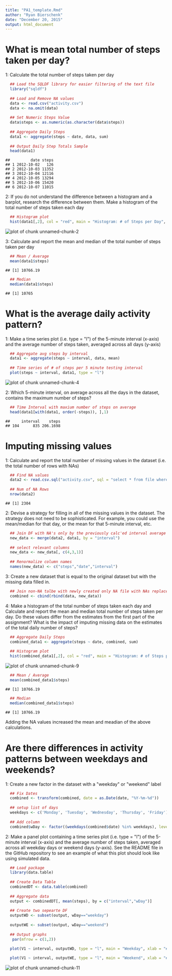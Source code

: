 ```yaml
---
title: "PA1_template.Rmd"
author: "Ryan Bierschenk"
date: "December 20, 2015"
output: html_document
---
```


<h1>What is mean total number of steps taken per day?</h1>
<p>1: Calculate the total number of steps taken per day</p>


```r
  ## Load the SQLDF library for easier filtering of the text file
  library("sqldf")
  
  ## Load and Remove NA values
  data <- read.csv("activity.csv")
  data <- na.omit(data)
  
  ## Set Numeric Steps Value
  data$steps <- as.numeric(as.character(data$steps))
  
  ## Aggregate Daily Steps
  data1 <- aggregate(steps ~ date, data, sum)
  
  ## Output Daily Step Totals Sample
  head(data1)
```

```
##         date steps
## 1 2012-10-02   126
## 2 2012-10-03 11352
## 3 2012-10-04 12116
## 4 2012-10-05 13294
## 5 2012-10-06 15420
## 6 2012-10-07 11015
```

<p>2: If you do not understand the difference between a histogram and a barplot, research the difference between them. Make a histogram of the total number of steps taken each day</p>


```r
  ## Histogram plot
  hist(data1[,2], col = "red", main = "Histogram: # of Steps per Day", xlab = "# of Steps")
```

![plot of chunk unnamed-chunk-2](figure/unnamed-chunk-2-1.png) 

<p>3: Calculate and report the mean and median of the total number of steps taken per day</p>


```r
  ## Mean / Average
  mean(data1$steps)
```

```
## [1] 10766.19
```

```r
  ## Median
  median(data1$steps)
```

```
## [1] 10765
```


<h1>What is the average daily activity pattern?</h1>

<p>1: Make a time series plot (i.e. type = "l") of the 5-minute interval (x-axis) and the average number of steps taken, averaged across all days (y-axis)</p>


```r
  ## Aggregate avg steps by interval
  data1 <- aggregate(steps ~ interval, data, mean)
  
  ## Time series of # of steps per 5 minute testing interval
  plot(steps ~ interval, data1, type = "l")
```

![plot of chunk unnamed-chunk-4](figure/unnamed-chunk-4-1.png) 

<p>2: Which 5-minute interval, on average across all the days in the dataset, contains the maximum number of steps?</p>


```r
  ## Time Interval with maxium number of steps on average
  head(data1[with(data1, order(-steps)), ],1)
```

```
##     interval    steps
## 104      835 206.1698
```

<h1>Imputing missing values</h1>

<p>1: Calculate and report the total number of missing values in the dataset (i.e. the total number of rows with NAs)</p>


```r
  ## Find NA values
  data2 <- read.csv.sql("activity.csv", sql = "select * from file where steps = 'NA' ", sep = ",", eol="\n")
  
  ## Num of NA Rows
  nrow(data2)
```

```
## [1] 2304
```

<p>2: Devise a strategy for filling in all of the missing values in the dataset. The strategy does not need to be sophisticated. For example, you could use the mean/median for that day, or the mean for that 5-minute interval, etc.</p>


```r
  ## Join DF with NA's only by the previously calc'ed interval average 
  new_data <- merge(data2, data1, by = "interval")
  
  ## select relevant columns
  new_data <- new_data[, c(4,3,1)]
  
  ## Renormalize column names
  names(new_data) <- c("steps","date","interval")
```

<p>3: Create a new dataset that is equal to the original dataset but with the missing data filled in.</p>


```r
  ## Join non-NA talbe with newly created only NA file with NAs replaced with average of interval
  combined <- cbind(rbind(data, new_data))
```

<p>4: Make a histogram of the total number of steps taken each day and Calculate and report the mean and median total number of steps taken per day. Do these values differ from the estimates from the first part of the assignment? What is the impact of imputing missing data on the estimates of the total daily number of steps?</p>


```r
  ## Aggregate Daily Steps
  combined_data1 <- aggregate(steps ~ date, combined, sum)
  
  ## Histogram plot
  hist(combined_data1[,2], col = "red", main = "Histogram: # of Steps per Day", xlab = "# of Steps")
```

![plot of chunk unnamed-chunk-9](figure/unnamed-chunk-9-1.png) 

```r
  ## Mean / Average
  mean(combined_data1$steps)
```

```
## [1] 10766.19
```

```r
  ## Median
  median(combined_data1$steps)
```

```
## [1] 10766.19
```

<p> Adding the NA values increased the mean and meadian of the above calculations. </p>

<h1>Are there differences in activity patterns between weekdays and weekends?</h1>

<p>1: Create a new factor in the dataset with a "weekday" or "weekend" label</p>


```r
  ## Fix Dates
  combined <- transform(combined, date = as.Date(date, "%Y-%m-%d"))
  
  ## setup list of days
  weekdays <- c('Monday', 'Tuesday', 'Wednesday', 'Thursday', 'Friday')
  
  ## Add column
  combined$wDay <- factor((weekdays(combined$date) %in% weekdays), levels=c(FALSE, TRUE), labels=c('weekend', 'weekday')) 
```

<p>2: Make a panel plot containing a time series plot (i.e. type = "l") of the 5-minute interval (x-axis) and the average number of steps taken, averaged across all weekday days or weekend days (y-axis). See the README file in the GitHub repository to see an example of what this plot should look like using simulated data.</p>


```r
  ## Load package
  library(data.table)
  
  ## Create Data Table
  combinedDT <- data.table(combined)
  
  ## Aggregate data
  output <- combinedDT[, mean(steps), by = c("interval","wDay")]
  
  ## Create two sepearte DF
  outputWD <- subset(output, wDay=="weekday")
  
  outputWE <- subset(output, wDay=="weekend")
  
  ## Output graphs
   par(mfrow = c(1,2))

  plot(V1 ~ interval, outputWD, type = "l", main = "Weekday", xlab = "# of Steps", ylab = "Interval")
  
  plot(V1 ~ interval, outputWE, type = "l", main = "Weekend", xlab = "# of Steps", ylab = "Interval")
```

![plot of chunk unnamed-chunk-11](figure/unnamed-chunk-11-1.png) 
